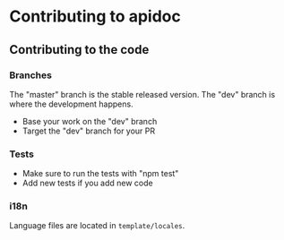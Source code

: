 # Contributing to apidoc

## Contributing to the code

### Branches

The "master" branch is the stable released version. The "dev" branch is where the development happens.

* Base your work on the "dev" branch
* Target the "dev" branch for your PR

### Tests

* Make sure to run the tests with "npm test"
* Add new tests if you add new code

### i18n

Language files are located in `template/locales`.
